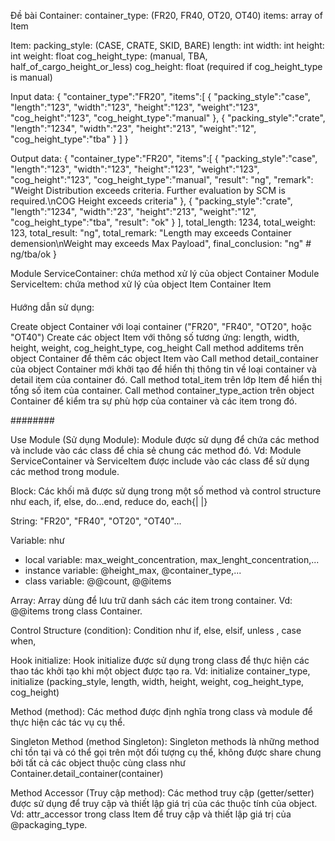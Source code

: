 Đề bài
Container:
  container_type: (FR20, FR40, OT20, OT40)
  items: array of Item

Item:
  packing_style: (CASE, CRATE, SKID, BARE)
  length: int
  width: int
  height: int
  weight: float
  cog_height_type: (manual, TBA, half_of_cargo_height_or_less)
  cog_height: float (required if cog_height_type is manual)

Input data:
{
  "container_type":"FR20",
  "items":[
    {
      "packing_style":"case",
      "length":"123",
      "width":"123",
      "height":"123",
      "weight":"123",
      "cog_height":"123",
      "cog_height_type":"manual"
    },
    {
      "packing_style":"crate",
      "length":"1234",
      "width":"23",
      "height":"213",
      "weight":"12",
      "cog_height_type":"tba"
    }
  ]
}

Output data:
{
  "container_type":"FR20",
  "items":[
    {
      "packing_style":"case",
      "length":"123",
      "width":"123",
      "height":"123",
      "weight":"123",
      "cog_height":"123",
      "cog_height_type":"manual",
      "result": "ng",
      "remark": "Weight Distribution exceeds criteria. Further evaluation by SCM is required.\nCOG Height exceeds criteria"
    },
    {
      "packing_style":"crate",
      "length":"1234",
      "width":"23",
      "height":"213",
      "weight":"12",
      "cog_height_type":"tba",
      "result": "ok"
    }
  ],
  total_length: 1234,
  total_weight: 123,
  total_result: "ng",
  total_remark: "Length may exceeds Container demension\nWeight may exceeds Max Payload",
  final_conclusion: "ng" # ng/tba/ok
}

Module ServiceContainer: chứa method xử lý của object Container
Module ServiceItem: chứa method xử lý của object Item
Container
Item

####

Hướng dẫn sử dụng:

Create object Container với loại container ("FR20", "FR40", "OT20", hoặc "OT40")
Create các object Item với thông số tương ứng: length, width, height, weight, cog_height_type, cog_height
Call method additems trên object Container để thêm các object Item vào
Call method detail_container của object Container mới khởi tạo để hiển thị thông tin về loại container và detail item của container đó.
Call method total_item trên lớp Item để hiển thị tổng số item của container.
Call method container_type_action trên object Container để kiểm tra sự phù hợp của container và các item trong đó.

########

Use Module (Sử dụng Module): Module được sử dụng để chứa các method và include vào các class để chia sẻ chung các method đó.
Vd: Module ServiceContainer và ServiceItem được include vào các class để sử dụng các method trong module.

Block: Các khối mã được sử dụng trong một số method và control structure như each, if, else, do...end, reduce do, each{| |}

String: "FR20", "FR40", "OT20", "OT40"...

Variable: như 
  + local variable: max_weight_concentration, max_lenght_concentration,...
  + instance variable: @height_max, @container_type,...
  + class variable: @@count, @@items

Array: Array dùng để lưu trữ danh sách các item trong container. Vd: @@items trong class Container.

Control Structure (condition): Condition như if, else, elsif, unless , case when, 

Hook initialize: Hook initialize được sử dụng trong class để thực hiện các thao tác khởi tạo khi một object được tạo ra.
Vd: initialize container_type, initialize (packing_style, length, width, height, weight, cog_height_type, cog_height)

Method (method): Các method được định nghĩa trong class và module để thực hiện các tác vụ cụ thể.

Singleton Method (method Singleton): Singleton methods là những method chỉ tồn tại và có thể gọi trên một đối tượng cụ thể, không được share chung bởi tất cả các object thuộc cùng class như Container.detail_container(container)

Method Accessor (Truy cập method): Các method truy cập (getter/setter) được sử dụng để truy cập và thiết lập giá trị của các thuộc tính của object.
Vd: attr_accessor trong class Item để truy cập và thiết lập giá trị của @packaging_type.
